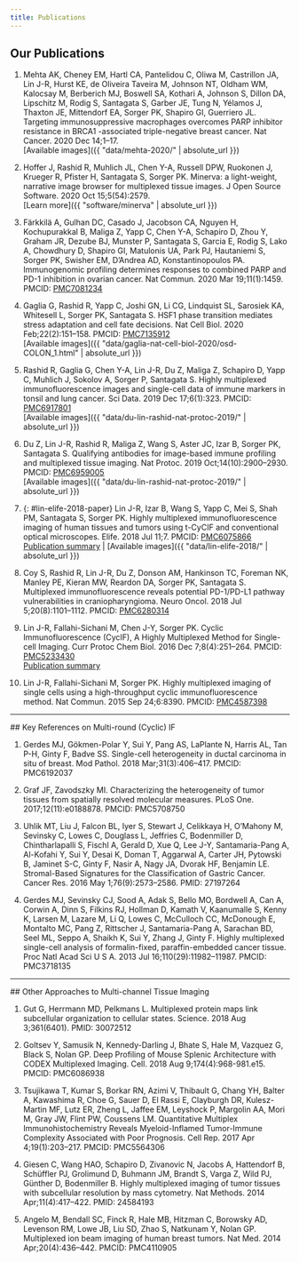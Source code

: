 ```yaml
---
title: Publications
---
```


## Our Publications

1. Mehta AK, Cheney EM, Hartl CA, Pantelidou C, Oliwa M, Castrillon JA, Lin J-R,
   Hurst KE, de Oliveira Taveira M, Johnson NT, Oldham WM, Kalocsay M, Berberich
   MJ, Boswell SA, Kothari A, Johnson S, Dillon DA, Lipschitz M, Rodig S,
   Santagata S, Garber JE, Tung N, Yélamos J, Thaxton JE, Mittendorf EA, Sorger
   PK, Shapiro GI, Guerriero JL. Targeting immunosuppressive macrophages
   overcomes PARP inhibitor resistance in BRCA1 -associated triple-negative
   breast cancer. Nat Cancer. 2020 Dec 14;1–17.
   <br/>
   [Available images]({{ "data/mehta-2020/" | absolute_url }})

1. Hoffer J, Rashid R, Muhlich JL, Chen Y-A, Russell DPW, Ruokonen J, Krueger R,
   Pfister H, Santagata S, Sorger PK. Minerva: a light-weight, narrative image
   browser for multiplexed tissue images. J Open Source Software. 2020 Oct
   15;5(54):2579. 
   <br/>
   [Learn more]({{ "software/minerva" | absolute_url }})

1. Färkkilä A, Gulhan DC, Casado J, Jacobson CA, Nguyen H, Kochupurakkal B,
   Maliga Z, Yapp C, Chen Y-A, Schapiro D, Zhou Y, Graham JR, Dezube BJ, Munster
   P, Santagata S, Garcia E, Rodig S, Lako A, Chowdhury D, Shapiro GI, Matulonis
   UA, Park PJ, Hautaniemi S, Sorger PK, Swisher EM, D’Andrea AD,
   Konstantinopoulos PA. Immunogenomic profiling determines responses to
   combined PARP and PD-1 inhibition in ovarian cancer. Nat Commun. 2020 Mar
   19;11(1):1459. PMCID:
   [PMC7081234](https://www.ncbi.nlm.nih.gov/pmc/articles/PMC7081234/)

1. Gaglia G, Rashid R, Yapp C, Joshi GN, Li CG, Lindquist SL, Sarosiek KA,
   Whitesell L, Sorger PK, Santagata S. HSF1 phase transition mediates stress
   adaptation and cell fate decisions. Nat Cell Biol. 2020 Feb;22(2):151–158.
   PMCID: [PMC7135912](https://www.ncbi.nlm.nih.gov/pmc/articles/PMC7135912/)
   <br/>
   [Available images]({{ "data/gaglia-nat-cell-biol-2020/osd-COLON_1.html" | absolute_url }})

1. Rashid R, Gaglia G, Chen Y-A, Lin J-R, Du Z, Maliga Z, Schapiro D, Yapp C,
   Muhlich J, Sokolov A, Sorger P, Santagata S. Highly multiplexed
   immunofluorescence images and single-cell data of immune markers in tonsil
   and lung cancer. Sci Data. 2019 Dec 17;6(1):323. PMCID:
   [PMC6917801](https://www.ncbi.nlm.nih.gov/pmc/articles/PMC6917801/)
   <br/>
   [Available images]({{ "data/du-lin-rashid-nat-protoc-2019/" | absolute_url }})

1. Du Z, Lin J-R, Rashid R, Maliga Z, Wang S, Aster JC, Izar B, Sorger PK,
   Santagata S. Qualifying antibodies for image-based immune profiling and
   multiplexed tissue imaging. Nat Protoc. 2019 Oct;14(10):2900–2930. PMCID:
   [PMC6959005](https://www.ncbi.nlm.nih.gov/pmc/articles/PMC6959005/)
   <br/>
   [Available images]({{ "data/du-lin-rashid-nat-protoc-2019/" | absolute_url }})

1. {: #lin-elife-2018-paper}
   Lin J-R, Izar B, Wang S, Yapp C, Mei S, Shah PM, Santagata S, Sorger PK.
   Highly multiplexed immunofluorescence imaging of human tissues and tumors
   using t-CyCIF and conventional optical microscopes. Elife. 2018 Jul 11;7.
   PMCID: [PMC6075866](https://www.ncbi.nlm.nih.gov/pmc/articles/PMC6075866/)
   <br/>
   [Publication summary](http://lincs.hms.harvard.edu/lin-elife-2018/) |
   [Available images]({{ "data/lin-elife-2018/" | absolute_url }})

1. Coy S, Rashid R, Lin J-R, Du Z, Donson AM, Hankinson TC, Foreman NK, Manley
   PE, Kieran MW, Reardon DA, Sorger PK, Santagata S. Multiplexed
   immunofluorescence reveals potential PD-1/PD-L1 pathway vulnerabilities in
   craniopharyngioma. Neuro Oncol. 2018 Jul 5;20(8):1101–1112. PMCID:
   [PMC6280314](https://www.ncbi.nlm.nih.gov/pmc/articles/PMC6280314/)

1. Lin J-R, Fallahi-Sichani M, Chen J-Y, Sorger PK. Cyclic Immunofluorescence
   (CycIF), A Highly Multiplexed Method for Single-cell Imaging. Curr Protoc
   Chem Biol. 2016 Dec 7;8(4):251–264. PMCID:
   [PMC5233430](https://www.ncbi.nlm.nih.gov/pmc/articles/PMC5233430/)
   <br/>
   [Publication summary](http://lincs.hms.harvard.edu/lin-natcommun-2015/)

1. Lin J-R, Fallahi-Sichani M, Sorger PK. Highly multiplexed imaging of single
   cells using a high-throughput cyclic immunofluorescence method. Nat Commun.
   2015 Sep 24;6:8390. PMCID:
   [PMC4587398](https://www.ncbi.nlm.nih.gov/pmc/articles/PMC4587398/)

<hr class="mt-5"/>
## Key References on Multi-round (Cyclic) IF

1. Gerdes MJ, Gökmen-Polar Y, Sui Y, Pang AS, LaPlante N, Harris AL, Tan P-H,
   Ginty F, Badve SS. Single-cell heterogeneity in ductal carcinoma in situ of
   breast. Mod Pathol. 2018 Mar;31(3):406–417. PMCID: PMC6192037

2. Graf JF, Zavodszky MI. Characterizing the heterogeneity of tumor tissues from
   spatially resolved molecular measures. PLoS One. 2017;12(11):e0188878. PMCID:
   PMC5708750

3. Uhlik MT, Liu J, Falcon BL, Iyer S, Stewart J, Celikkaya H, O’Mahony M,
   Sevinsky C, Lowes C, Douglass L, Jeffries C, Bodenmiller D, Chintharlapalli
   S, Fischl A, Gerald D, Xue Q, Lee J-Y, Santamaria-Pang A, Al-Kofahi Y, Sui Y,
   Desai K, Doman T, Aggarwal A, Carter JH, Pytowski B, Jaminet S-C, Ginty F,
   Nasir A, Nagy JA, Dvorak HF, Benjamin LE. Stromal-Based Signatures for the
   Classification of Gastric Cancer. Cancer Res. 2016 May 1;76(9):2573–2586.
   PMID: 27197264

4. Gerdes MJ, Sevinsky CJ, Sood A, Adak S, Bello MO, Bordwell A, Can A, Corwin
   A, Dinn S, Filkins RJ, Hollman D, Kamath V, Kaanumalle S, Kenny K, Larsen M,
   Lazare M, Li Q, Lowes C, McCulloch CC, McDonough E, Montalto MC, Pang Z,
   Rittscher J, Santamaria-Pang A, Sarachan BD, Seel ML, Seppo A, Shaikh K, Sui
   Y, Zhang J, Ginty F. Highly multiplexed single-cell analysis of
   formalin-fixed, paraffin-embedded cancer tissue. Proc Natl Acad Sci U S A.
   2013 Jul 16;110(29):11982–11987. PMCID: PMC3718135

<hr class="mt-5"/>
## Other Approaches to Multi-channel Tissue Imaging

1. Gut G, Herrmann MD, Pelkmans L. Multiplexed protein maps link subcellular
   organization to cellular states. Science. 2018 Aug 3;361(6401). PMID:
   30072512

2. Goltsev Y, Samusik N, Kennedy-Darling J, Bhate S, Hale M, Vazquez G, Black S,
   Nolan GP. Deep Profiling of Mouse Splenic Architecture with CODEX Multiplexed
   Imaging. Cell. 2018 Aug 9;174(4):968-981.e15. PMCID: PMC6086938

3. Tsujikawa T, Kumar S, Borkar RN, Azimi V, Thibault G, Chang YH, Balter A,
   Kawashima R, Choe G, Sauer D, El Rassi E, Clayburgh DR, Kulesz-Martin MF,
   Lutz ER, Zheng L, Jaffee EM, Leyshock P, Margolin AA, Mori M, Gray JW, Flint
   PW, Coussens LM. Quantitative Multiplex Immunohistochemistry Reveals
   Myeloid-Inflamed Tumor-Immune Complexity Associated with Poor Prognosis. Cell
   Rep. 2017 Apr 4;19(1):203–217. PMCID: PMC5564306

4. Giesen C, Wang HAO, Schapiro D, Zivanovic N, Jacobs A, Hattendorf B,
   Schüffler PJ, Grolimund D, Buhmann JM, Brandt S, Varga Z, Wild PJ, Günther D,
   Bodenmiller B. Highly multiplexed imaging of tumor tissues with subcellular
   resolution by mass cytometry. Nat Methods. 2014 Apr;11(4):417–422. PMID:
   24584193

5. Angelo M, Bendall SC, Finck R, Hale MB, Hitzman C, Borowsky AD, Levenson RM,
   Lowe JB, Liu SD, Zhao S, Natkunam Y, Nolan GP. Multiplexed ion beam imaging
   of human breast tumors. Nat Med. 2014 Apr;20(4):436–442. PMCID: PMC4110905
